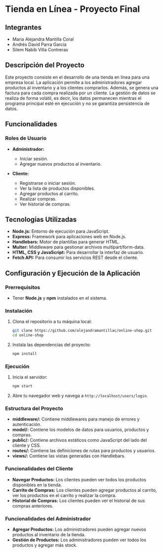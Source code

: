 # Tienda en Línea - Proyecto Final

## Integrantes
* Maria Alejandra Mantilla Coral
* Andrés David Parra García
* Silem Nabib Villa Contreras

## Descripción del Proyecto

Este proyecto consiste en el desarrollo de una tienda en línea para una empresa local. La aplicación permite a los administradores agregar productos al inventario y a los clientes comprarlos. Además, se genera una factura para cada compra realizada por un cliente. La gestión de datos se realiza de forma volátil, es decir, los datos permanecen mientras el programa principal esté en ejecución y no se garantiza persistencia de datos.

## Funcionalidades

### Roles de Usuario

- **Administrador:**
  - Iniciar sesión.
  - Agregar nuevos productos al inventario.

- **Cliente:**
  - Registrarse o iniciar sesión.
  - Ver la lista de productos disponibles.
  - Agregar productos al carrito.
  - Realizar compras.
  - Ver historial de compras.

## Tecnologías Utilizadas

- **Node.js:** Entorno de ejecución para JavaScript.
- **Express:** Framework para aplicaciones web en Node.js.
- **Handlebars:** Motor de plantillas para generar HTML.
- **Multer:** Middleware para gestionar archivos multipart/form-data.
- **HTML, CSS y JavaScript:** Para desarrollar la interfaz de usuario.
- **Fetch API:** Para consumir los servicios REST desde el cliente.

## Configuración y Ejecución de la Aplicación

### Prerrequisitos

- Tener **Node.js** y **npm** instalados en el sistema.

### Instalación

1. Clona el repositorio a tu máquina local:

    ```bash
    git clone https://github.com/alejandramantillac/online-shop.git
    cd online-shop
    ```

2. Instala las dependencias del proyecto:

    ```bash
    npm install
    ```

### Ejecución

1. Inicia el servidor:

    ```bash
    npm start
    ```

2. Abre tu navegador web y navega a `http://localhost/users/login`.

### Estructura del Proyecto

- **middleware/:** Contiene middlewares para manejo de errores y autenticación.
- **model/:** Contiene los modelos de datos para usuarios, productos y compras.
- **public/:** Contiene archivos estáticos como JavaScript del lado del cliente y CSS.
- **routes/:** Contiene las definiciones de rutas para productos y usuarios.
- **views/:** Contiene las vistas generadas con Handlebars.

### Funcionalidades del Cliente

- **Navegar Productos:** Los clientes pueden ver todos los productos disponibles en la tienda.
- **Carrito de Compras:** Los clientes pueden agregar productos al carrito, ver los productos en el carrito y realizar la compra.
- **Historial de Compras:** Los clientes pueden ver el historial de sus compras anteriores.

### Funcionalidades del Administrador

- **Agregar Productos:** Los administradores pueden agregar nuevos productos al inventario de la tienda.
- **Gestión de Productos:** Los administradores pueden ver todos los productos y agregar más stock.

